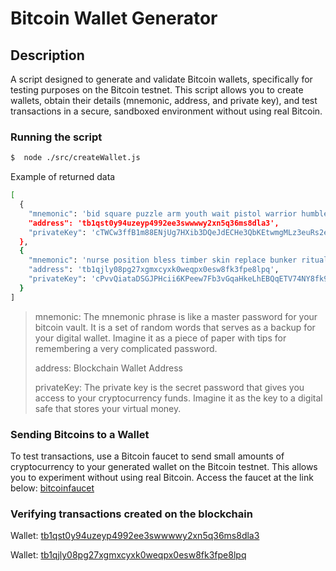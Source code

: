 
# Bitcoin Wallet Generator

## Description
A script designed to generate and validate Bitcoin wallets, specifically for testing purposes on the Bitcoin testnet. This script allows you to create wallets, obtain their details (mnemonic, address, and private key), and test transactions in a secure, sandboxed environment without using real Bitcoin.

### Running the script
```bash
$  node ./src/createWallet.js
```
Example of returned data

```bash
[
  {
    "mnemonic": 'bid square puzzle arm youth wait pistol warrior humble nasty burden sausage',
    "address": 'tb1qst0y94uzeyp4992ee3swwwwy2xn5q36ms8dla3',
    "privateKey": 'cTWCw3ffB1m88ENjUg7HXib3DQeJdECHe3QbKEtwmgMLz3euRs2e'
  },
  {
    "mnemonic": 'nurse position bless timber skin replace bunker ritual glide napkin forward cabbage',
    "address": 'tb1qjly08pg27xgmxcyxk0weqpx0esw8fk3fpe8lpq',
    "privateKey": 'cPvvQiataDSGJPHcii6KPeew7Fb3vGqaHkeLhEBQqETV74NY8fk9'
  }
]

```
> mnemonic: The mnemonic phrase is like a master password for your bitcoin vault. It is a set of random words that serves as a backup for your digital wallet. Imagine it as a piece of paper with tips for remembering a very complicated password.
> 
> address: Blockchain Wallet Address
> 
> privateKey: The private key is the secret password that gives you access to your cryptocurrency funds. Imagine it as the key to a digital safe that stores your virtual money.


### Sending Bitcoins to a Wallet

To test transactions, use a Bitcoin faucet to send small amounts of cryptocurrency to your generated wallet on the Bitcoin testnet. This allows you to experiment without using real Bitcoin. Access the faucet at the link below:
 [bitcoinfaucet](https://bitcoinfaucet.uo1.net/)

### Verifying transactions created on the blockchain
Wallet: [tb1qst0y94uzeyp4992ee3swwwwy2xn5q36ms8dla3](https://blockstream.info/testnet/address/tb1qst0y94uzeyp4992ee3swwwwy2xn5q36ms8dla3)

Wallet: [tb1qjly08pg27xgmxcyxk0weqpx0esw8fk3fpe8lpq](https://blockstream.info/testnet/address/tb1qjly08pg27xgmxcyxk0weqpx0esw8fk3fpe8lpq)
